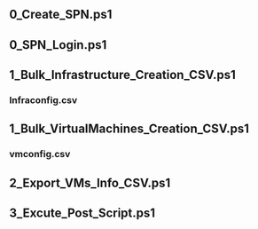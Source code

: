 ## 0_Create_SPN.ps1
## 0_SPN_Login.ps1
## 1_Bulk_Infrastructure_Creation_CSV.ps1
### Infraconfig.csv
## 1_Bulk_VirtualMachines_Creation_CSV.ps1
### vmconfig.csv
## 2_Export_VMs_Info_CSV.ps1
## 3_Excute_Post_Script.ps1
